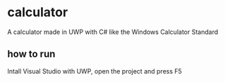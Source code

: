 # calculator
A calculator made in UWP with C# like the Windows Calculator Standard

## how to run
Intall Visual Studio with UWP, open the project and press F5

